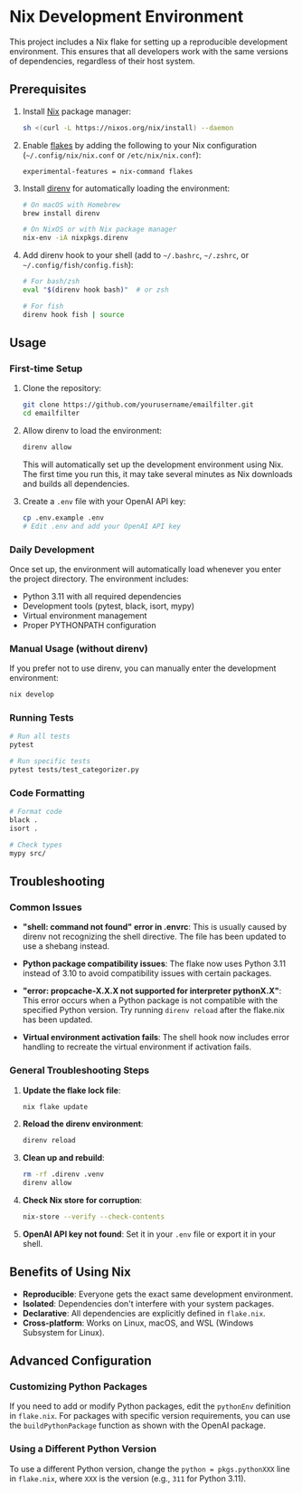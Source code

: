 # Nix Development Environment

This project includes a Nix flake for setting up a reproducible development environment. This ensures that all developers work with the same versions of dependencies, regardless of their host system.

## Prerequisites

1. Install [Nix](https://nixos.org/download.html) package manager:

   ```bash
   sh <(curl -L https://nixos.org/nix/install) --daemon
   ```

2. Enable [flakes](https://nixos.wiki/wiki/Flakes) by adding the following to your Nix configuration (`~/.config/nix/nix.conf` or `/etc/nix/nix.conf`):

   ```
   experimental-features = nix-command flakes
   ```

3. Install [direnv](https://direnv.net/) for automatically loading the environment:

   ```bash
   # On macOS with Homebrew
   brew install direnv

   # On NixOS or with Nix package manager
   nix-env -iA nixpkgs.direnv
   ```

4. Add direnv hook to your shell (add to `~/.bashrc`, `~/.zshrc`, or `~/.config/fish/config.fish`):

   ```bash
   # For bash/zsh
   eval "$(direnv hook bash)"  # or zsh

   # For fish
   direnv hook fish | source
   ```

## Usage

### First-time Setup

1. Clone the repository:

   ```bash
   git clone https://github.com/yourusername/emailfilter.git
   cd emailfilter
   ```

2. Allow direnv to load the environment:

   ```bash
   direnv allow
   ```

   This will automatically set up the development environment using Nix. The first time you run this, it may take several minutes as Nix downloads and builds all dependencies.

3. Create a `.env` file with your OpenAI API key:
   ```bash
   cp .env.example .env
   # Edit .env and add your OpenAI API key
   ```

### Daily Development

Once set up, the environment will automatically load whenever you enter the project directory. The environment includes:

- Python 3.11 with all required dependencies
- Development tools (pytest, black, isort, mypy)
- Virtual environment management
- Proper PYTHONPATH configuration

### Manual Usage (without direnv)

If you prefer not to use direnv, you can manually enter the development environment:

```bash
nix develop
```

### Running Tests

```bash
# Run all tests
pytest

# Run specific tests
pytest tests/test_categorizer.py
```

### Code Formatting

```bash
# Format code
black .
isort .

# Check types
mypy src/
```

## Troubleshooting

### Common Issues

- **"shell: command not found" error in .envrc**:
  This is usually caused by direnv not recognizing the shell directive. The file has been updated to use a shebang instead.

- **Python package compatibility issues**:
  The flake now uses Python 3.11 instead of 3.10 to avoid compatibility issues with certain packages.

- **"error: propcache-X.X.X not supported for interpreter pythonX.X"**:
  This error occurs when a Python package is not compatible with the specified Python version. Try running `direnv reload` after the flake.nix has been updated.

- **Virtual environment activation fails**:
  The shell hook now includes error handling to recreate the virtual environment if activation fails.

### General Troubleshooting Steps

1. **Update the flake lock file**:

   ```bash
   nix flake update
   ```

2. **Reload the direnv environment**:

   ```bash
   direnv reload
   ```

3. **Clean up and rebuild**:

   ```bash
   rm -rf .direnv .venv
   direnv allow
   ```

4. **Check Nix store for corruption**:

   ```bash
   nix-store --verify --check-contents
   ```

5. **OpenAI API key not found**: Set it in your `.env` file or export it in your shell.

## Benefits of Using Nix

- **Reproducible**: Everyone gets the exact same development environment.
- **Isolated**: Dependencies don't interfere with your system packages.
- **Declarative**: All dependencies are explicitly defined in `flake.nix`.
- **Cross-platform**: Works on Linux, macOS, and WSL (Windows Subsystem for Linux).

## Advanced Configuration

### Customizing Python Packages

If you need to add or modify Python packages, edit the `pythonEnv` definition in `flake.nix`. For packages with specific version requirements, you can use the `buildPythonPackage` function as shown with the OpenAI package.

### Using a Different Python Version

To use a different Python version, change the `python = pkgs.pythonXXX` line in `flake.nix`, where `XXX` is the version (e.g., `311` for Python 3.11).
